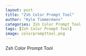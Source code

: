 ```yaml
---
layout: post
title: "Zsh Color Prompt Tool"
author: "Kyle Timmermans"
categories: Zsh Color Prompt Tool
tags: [Zsh Color Prompt Tool]
image: colorprompttool.png
---
```


Zsh Color Prompt Tool
